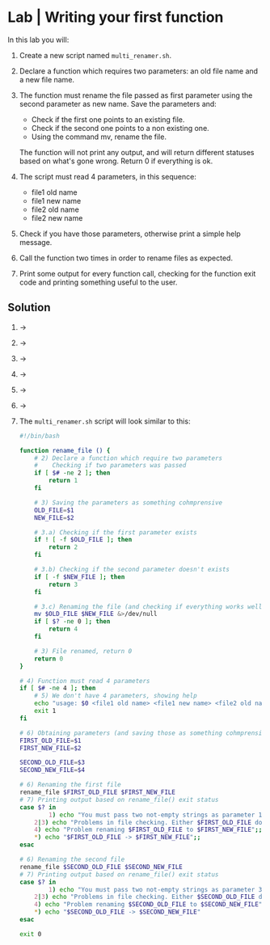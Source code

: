 # Lab | Writing your first function

In this lab you will:

1. Create a new script named `multi_renamer.sh`.
2. Declare a function which requires two parameters: an old file name and a new
   file name.
3. The function must rename the file passed as first parameter using the second
   parameter as new name. Save the parameters and:

   - Check if the first one points to an existing file.
   - Check if the second one points to a non existing one.
   - Using the command mv, rename the file.

   The function will not print any output, and will return different statuses
   based on what's gone wrong. Return 0 if everything is ok.
4. The script must read 4 parameters, in this sequence:

   - file1 old name
   - file1 new name
   - file2 old name
   - file2 new name

5. Check if you have those parameters, otherwise print a simple help message.
6. Call the function two times in order to rename files as expected.
7. Print some output for every function call, checking for the function exit
   code and printing something useful to the user.

## Solution

1. ->
2. ->
3. ->
4. ->
5. ->
6. ->
7. The `multi_renamer.sh` script will look similar to this:

   ```bash
   #!/bin/bash

   function rename_file () {
       # 2) Declare a function which require two parameters
       #    Checking if two parameters was passed
       if [ $# -ne 2 ]; then
           return 1
       fi

       # 3) Saving the parameters as something cohmprensive
       OLD_FILE=$1
       NEW_FILE=$2

       # 3.a) Checking if the first parameter exists
       if ! [ -f $OLD_FILE ]; then
           return 2
       fi

       # 3.b) Checking if the second parameter doesn't exists
       if [ -f $NEW_FILE ]; then
           return 3
       fi

       # 3.c) Renaming the file (and checking if everything works well)
       mv $OLD_FILE $NEW_FILE &>/dev/null
       if [ $? -ne 0 ]; then
           return 4
       fi

       # 3) File renamed, return 0
       return 0
   }

   # 4) Function must read 4 parameters
   if [ $# -ne 4 ]; then
       # 5) We don't have 4 parameters, showing help
       echo "usage: $0 <file1 old name> <file1 new name> <file2 old name> <file2 new name>"
       exit 1
   fi

   # 6) Obtaining parameters (and saving those as something cohmprensive)
   FIRST_OLD_FILE=$1
   FIRST_NEW_FILE=$2

   SECOND_OLD_FILE=$3
   SECOND_NEW_FILE=$4

   # 6) Renaming the first file
   rename_file $FIRST_OLD_FILE $FIRST_NEW_FILE
   # 7) Printing output based on rename_file() exit status
   case $? in
           1) echo "You must pass two not-empty strings as parameter 1 and 2 to this script";;
       2|3) echo "Problems in file checking. Either $FIRST_OLD_FILE doesn't exists or $FIRST_NEW_FILE already exists";;
       4) echo "Problem renaming $FIRST_OLD_FILE to $FIRST_NEW_FILE";;
       *) echo "$FIRST_OLD_FILE -> $FIRST_NEW_FILE";;
   esac

   # 6) Renaming the second file
   rename_file $SECOND_OLD_FILE $SECOND_NEW_FILE
   # 7) Printing output based on rename_file() exit status
   case $? in
           1) echo "You must pass two not-empty strings as parameter 3 and 4 to this script";;
       2|3) echo "Problems in file checking. Either $SECOND_OLD_FILE doesn't exists or $SECOND_NEW_FILE already exists";;
       4) echo "Problem renaming $SECOND_OLD_FILE to $SECOND_NEW_FILE";;
       *) echo "$SECOND_OLD_FILE -> $SECOND_NEW_FILE"
   esac

   exit 0
   ```

